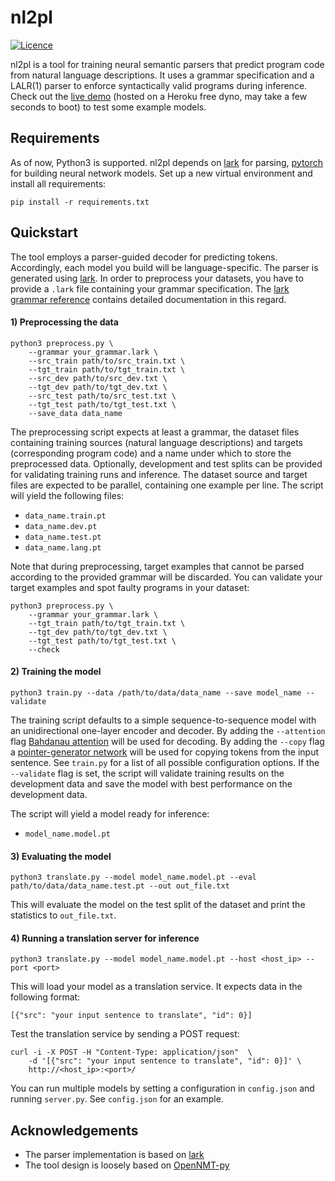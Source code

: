 # nl2pl

[![Licence](https://img.shields.io/badge/license-MIT-orange)](https://gitlab.dlr.de/bara_at/nl2pl/-/blob/master/LICENSE)

nl2pl is a tool for training neural semantic parsers that predict program code from natural language descriptions. It uses a grammar specification and a LALR(1) parser to enforce syntactically valid programs during inference. Check out the [live demo](https://safe-plateau-06076.herokuapp.com/) (hosted on a Heroku free dyno, may take a few seconds to boot) to test some example models.


## Requirements

As of now, Python3 is supported. nl2pl depends on [lark](https://github.com/lark-parser/lark) for parsing, [pytorch](https://github.com/pytorch/pytorch) for building neural network models. Set up a new virtual environment and install all requirements:

```
pip install -r requirements.txt
```


## Quickstart

The tool employs a parser-guided decoder for predicting tokens. Accordingly, each model you build will be language-specific. The parser is generated using [lark](https://github.com/lark-parser/lark). In order to preprocess your datasets, you have to provide a `.lark` file containing your grammar specification. The [lark grammar reference](https://lark-parser.readthedocs.io/en/latest/grammar/) contains detailed documentation in this regard. 

#### 1) Preprocessing the data

```
python3 preprocess.py \
    --grammar your_grammar.lark \
    --src_train path/to/src_train.txt \
    --tgt_train path/to/tgt_train.txt \
    --src_dev path/to/src_dev.txt \
    --tgt_dev path/to/tgt_dev.txt \
    --src_test path/to/src_test.txt \
    --tgt_test path/to/tgt_test.txt \
    --save_data data_name
```

The preprocessing script expects at least a grammar, the dataset files containing training sources (natural language descriptions) and targets (corresponding program code) and a name under which to store the preprocessed data. Optionally, development and test splits can be provided for validating training runs and inference. The dataset source and target files are expected to be parallel, containing one example per line. The script will yield the following files:

* `data_name.train.pt`
* `data_name.dev.pt`
* `data_name.test.pt`
* `data_name.lang.pt`

Note that during preprocessing, target examples that cannot be parsed according to the provided grammar will be discarded. You can validate your target examples and spot faulty programs in your dataset:

```
python3 preprocess.py \
    --grammar your_grammar.lark \
    --tgt_train path/to/tgt_train.txt \
    --tgt_dev path/to/tgt_dev.txt \
    --tgt_test path/to/tgt_test.txt \
    --check
```

#### 2) Training the model

```
python3 train.py --data /path/to/data/data_name --save model_name --validate
```

The training script defaults to a simple sequence-to-sequence model with an unidirectional one-layer encoder and decoder. By adding the `--attention` flag [Bahdanau attention](https://arxiv.org/abs/1409.0473) will be used for decoding. By adding the `--copy` flag a [pointer-generator network](https://arxiv.org/abs/1704.04368) will be used for copying tokens from the input sentence. See `train.py` for a list of all possible configuration options. If the `--validate` flag is set, the script will validate training results on the development data and save the model with best performance on the development data.

The script will yield a model ready for inference:

* `model_name.model.pt`

#### 3) Evaluating the model

```
python3 translate.py --model model_name.model.pt --eval path/to/data/data_name.test.pt --out out_file.txt
```

This will evaluate the model on the test split of the dataset and print the statistics to `out_file.txt`. 

#### 4) Running a translation server for inference

```
python3 translate.py --model model_name.model.pt --host <host_ip> --port <port>
```

This will load your model as a translation service. It expects data in the following format:

```
[{"src": "your input sentence to translate", "id": 0}]
```

Test the translation service by sending a POST request:

```
curl -i -X POST -H "Content-Type: application/json"  \
    -d '[{"src": "your input sentence to translate", "id": 0}]' \
    http://<host_ip>:<port>/
```

You can run multiple models by setting a configuration in `config.json` and running `server.py`. See `config.json` for an example.

## Acknowledgements

* The parser implementation is based on [lark](https://github.com/lark-parser/lark)
* The tool design is loosely based on [OpenNMT-py](https://github.com/OpenNMT/OpenNMT-py)
